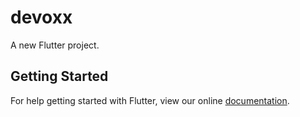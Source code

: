 # devoxx

A new Flutter project.

## Getting Started

For help getting started with Flutter, view our online
[documentation](https://flutter.io/).
